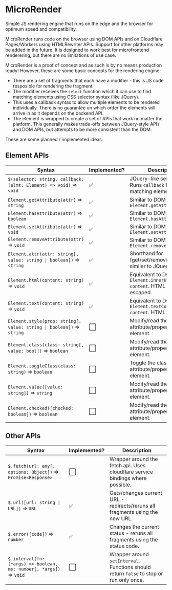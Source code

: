 # MicroRender

Simple JS rendering engine that runs on the edge and the browser for optimum speed and compatibility.

MicroRender runs code on the browser using DOM APIs and on Cloudflare Pages/Workers using HTMLRewriter APIs.
Support for other platforms may be added in the future. It is designed to work best for microfrontend
renderering, but there are no limitations of use case.

MicroRender is a proof of concept and as such is by no means production ready! However, these are some basic
concepts for the rendering engine:

- There are a set of fragments that each have a modifier - this is JS code resposible for rendering the
  fragment. 
- The modifier receives the `select` function which it can use to find matching elements using CSS selector
  syntax (like JQuery).
- This uses a callback syntax to allow multiple elements to be rendered individually. There is no guarantee
  on which order the elements will arrive in as it depends on the backend API.
- The element is wrapped to create a set of APIs that work no matter the platform. This generally makes
  trade-offs between JQuery-style APIs and DOM APIs, but attempts to be more consistent than the DOM.

These are some planned / implemented ideas:

## Element APIs

| Syntax                                                     | Implemented? | Description                                                                               |
|------------------------------------------------------------|--------------|-------------------------------------------------------------------------------------------|
| `$(selector: string, callback: (elmt: Element) => void)` => `void`    | ✅ | JQuery-like selector API. Runs `callback` for each matching element.                     |
| `Element.getAttribute(attr)` => `string`                              | ✅ | Similar to DOM `Element.getAttribute()`                                                  |
| `Element.hasAttribute(attr)` => `boolean`                             | ✅ | Similar to DOM `Element.hasAttribute()`                                                  |
| `Element.setAttribute(attr)` => `void`                                | ✅ | Similar to DOM `Element.setAttribute()`                                                  |
| `Element.removeAttribute(attr)` => `void`                             | ✅ | Similar to DOM `Element.removeAttribute()`                                               |
| `Element.attr(attr: string[, value: string \| boolean])` => `string`  | ✅ | Shorthand for (get/set/remove)Attribute; similer to JQuery `.attr()`.                    |
| `Element.html(content: string)` => `void`                             | ✅ | Equivalent to DOM `Element.innerHTML = content`. HTML is not escaped.                    |
| `Element.text(content: string)` => `void`                             | ✅ | Equivalent to DOM `Element.textContent = content`. HTML is escaped.                      |
| `Element.style(prop: string[, value: string \| boolean])` => `string` | ⬜ | Modify/read the style attribute/property of an element.                                  |
| `Element.class(class: string[, value: bool])` => `boolean`            | ⬜ | Modify/read the class attribute/property of an element.                                  |
| `Element.toggleClass(class: string)` => `boolean`                     | ⬜ | Toggle the class attribute/property of an element.                                       |
| `Element.value([value: string])` => `string`                          | ⬜ | Modify/read the value attribute/property of an element.                                  |
| `Element.checked([checked: boolean])` => `boolean`                    | ⬜ | Modify/read the checked attribute/property of an element.                                |

## Other APIs

| Syntax                                                     | Implemented? | Description                                                                               |
|------------------------------------------------------------|--------------|-------------------------------------------------------------------------------------------|
| `$.fetch(url: any[, options: Object])` =>    `Promise<Response>`      | ⬜ | Wrapper around the fetch api. Uses cloudflare service bindings where possible.            |
| `$.url([url: string \| URL])` => `URL`                                | ✅ | Gets/changes current URL - redirects/reruns all fragments using the new URL.              |
| `$.error([code])` => `number`                                         | ✅ | Changes the current status - reruns all fragments using the status code.                  |
| `$.interval(fn: (*args) => boolean, ms: number[, *args])` => `void`   | ⬜ | Wrapper around `setInterval`. Functions should return `false` to stop or run only once.   |